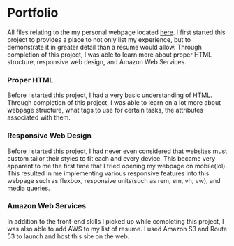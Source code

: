 # Portfolio
All files relating to the my personal webpage located <a href="http://www.hinzdaniel.com">here</a>. I first started this project to provides a place to not only list my experience, but to demonstrate it in greater detail than a resume would allow. Through completion of this project, I was able to learn more about proper HTML structure, responsive web design, and Amazon Web Services. 

### Proper HTML
Before I started this project, I had a very basic understanding of HTML. Through completion of this project, I was able to learn on a lot more about webpage structure, what tags to use for certain tasks, the attributes associated with them.

### Responsive Web Design
Before I started this project, I had never even considered that websites must custom tailor their styles to fit each and every device. This became very apparent to me the first time that I tried opening my webpage on mobile(lol). This resulted in me implementing various responsive features into this webpage such as flexbox, responsive units(such as rem, em, vh, vw), and media queries. 

### Amazon Web Services
In addition to the front-end skills I picked up while completing this project, I was also able to add AWS to my list of resume. I used Amazon S3 and Route 53 to launch and host this site on the web.